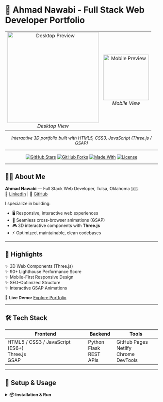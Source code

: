 # 🚀 Ahmad Nawabi - Full Stack Web Developer Portfolio  

<div align="center">
  <table>
    <tr>
      <td align="center">
        <img src="images/portfolio-preview.png" alt="Desktop Preview" width="300"/><br>
        <em>Desktop View</em>
      </td>
      <td align="center">
        <img src="images/portfolio-preview-mobile.png" alt="Mobile Preview" width="150"/><br>
        <em>Mobile View</em>
      </td>
    </tr>
  </table>
  <p><em>Interactive 3D portfolio built with HTML5, CSS3, JavaScript (Three.js / GSAP)</em></p>
</div> 

---

<div align="center">

[![GitHub Stars](https://img.shields.io/github/stars/AhmadNawabi/Personal_Website?style=for-the-badge)](https://github.com/AhmadNawabi/Personal_Website/stargazers)
[![GitHub Forks](https://img.shields.io/github/forks/AhmadNawabi/Personal_Website?style=for-the-badge)](https://github.com/AhmadNawabi/Personal_Website/network/members)
[![Made With](https://img.shields.io/badge/Made%20With-Three.js%20%26%20GSAP-blue?style=for-the-badge)](#)
[![License](https://img.shields.io/badge/license-MIT-green?style=for-the-badge)](LICENSE)

</div>  

---

## 👨‍💻 About Me  
**Ahmad Nawabi** — Full Stack Web Developer, Tulsa, Oklahoma 🇺🇸  
🔗 [LinkedIn](https://www.linkedin.com/in/ahmadshamoonnawabi) | 📂 [GitHub](https://github.com/AhmadNawabi)  

I specialize in building:  
- 🖥️ Responsive, interactive web experiences  
- 🎨 Seamless cross-browser animations (GSAP)  
- 🎮 3D interactive components with **Three.js**  
- ⚡ Optimized, maintainable, clean codebases  

---

## 🌟 Highlights  
✨ 3D Web Components (Three.js)  
✨ 90+ Lighthouse Performance Score  
✨ Mobile-First Responsive Design  
✨ SEO-Optimized Structure  
✨ Interactive GSAP Animations  

🔗 **Live Demo:** [Explore Portfolio](https://ahmadnawabi.github.io/Personal_Website/)  

---

## 🛠️ Tech Stack  

| Frontend | Backend | Tools |
|----------|---------|-------|
| HTML5 / CSS3 / JavaScript (ES6+) <br> Three.js <br> GSAP | Python <br> Flask <br> REST APIs | GitHub Pages <br> Netlify <br> Chrome DevTools |

---

## 🚀 Setup & Usage  

<details>
<summary><strong>📦 Installation & Run</strong></summary><br>

**1. Clone the repository**  
```bash
git clone https://github.com/AhmadNawabi/Personal_Website.git
cd Personal_Website

2. Install dependencies

npm install


3. Run the project

Quick preview (no server):

open index.html     # macOS
start index.html    # Windows
xdg-open index.html # Linux


Development server (recommended):

npx live-server --port=3000


➡️ Access at: http://localhost:3000

</details> <details> <summary><strong>🔍 Debugging Tips</strong></summary><br>

🎭 3D Performance: Use Chrome’s Three.js Inspector (DevTools → Console)

📱 Mobile Testing: Run npx serve -l 3000 and scan QR code on phone

⏱ Animation Debug: Use gsap.timeline({ paused: true }) for frame-by-frame control

</details> <details> <summary><strong>🧠 Development Challenges & Solutions</strong></summary><br>
Challenge	Solution
⏳ 3D Model Loading Speed	Compressed textures & 40% reduced polycount
📱 Mobile Animation Jank	will-change: transform for GPU acceleration
🌐 Cross-Browser Issues	Feature detection + GSAP fallbacks
</details> <details> <summary><strong>🤝 How to Contribute</strong></summary><br>

Fork the repository

Create a feature branch:

git checkout -b feature/your-feature


Commit your changes:

git commit -m "feat: describe your change"


Push and open a Pull Request 🚀

</details>
📜 License

MIT License — open-source with attribution. See LICENSE for details.

<p align="center">🔨 Built with passion by <a href="https://github.com/AhmadNawabi">Ahmad Nawabi</a> | 🌟 Thank you for visiting! 🚀</p> ```
